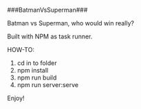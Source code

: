 ###BatmanVsSuperman###

Batman vs Superman, who would win really?

Built with NPM as task runner.

HOW-TO:
1. cd in to folder
2. npm install
3. npm run build
4. npm run server:serve

Enjoy!
